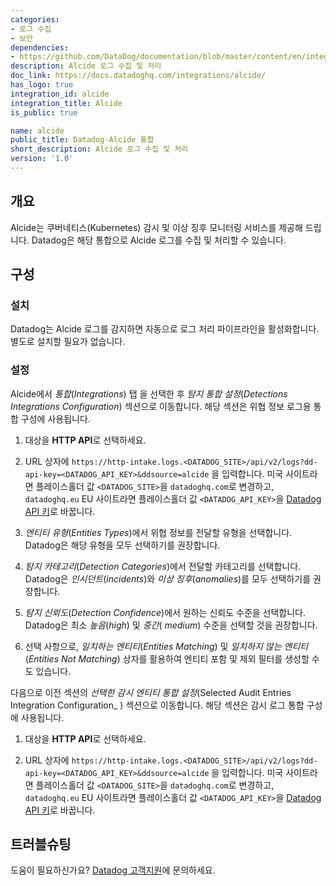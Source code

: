 ```yaml
---
categories:
- 로그 수집
- 보안
dependencies:
- https://github.com/DataDog/documentation/blob/master/content/en/integrations/alcide.md
description: Alcide 로그 수집 및 처리
doc_link: https://docs.datadoghq.com/integrations/alcide/
has_logo: true
integration_id: alcide
integration_title: Alcide
is_public: true

name: alcide
public_title: Datadog-Alcide 통합
short_description: Alcide 로그 수집 및 처리
version: '1.0'
---
```


## 개요

Alcide는 쿠버네티스(Kubernetes) 감시 및 이상 징후 모니터링 서비스를 제공해 드립니다. Datadog은 해당 통합으로 Alcide 로그를 수집 및 처리할 수 있습니다.

## 구성

### 설치

Datadog는 Alcide 로그를 감지하면 자동으로 로그 처리 파이프라인을 활성화합니다. 별도로 설치할 필요가 없습니다.

### 설정

Alcide에서 _통합_(_Integrations_) 탭 을 선택한 후 _탐지 통합 설정_(_Detections Integrations Configuration_) 섹션으로 이동합니다. 해당 섹션은 위협 정보 로그용 통합 구성에 사용됩니다.

1. 대상을 **HTTP API**로 선택하세요.

2. URL 상자에 `https://http-intake.logs.<DATADOG_SITE>/api/v2/logs?dd-api-key=<DATADOG_API_KEY>&ddsource=alcide` 을 입력합니다. 미국 사이트라면 플레이스홀더 값 `<DATADOG_SITE>`을 `datadoghq.com`로 변경하고, `datadoghq.eu` EU 사이트라면 플레이스홀더 값  `<DATADOG_API_KEY>`을 [Datadog API 키][1]로 바꿉니다.

3. _엔티티 유형_(_Entities Types_)에서 위협 정보를 전달할 유형을 선택합니다. Datadog은 해당 유형을 모두 선택하기를 권장합니다.

4. _탐지 카테고리_(_Detection Categories_)에서 전달할 카테고리를 선택합니다. Datadog은 _인시던트_(_incidents_)와 _이상 징후_(_anomalies_)를 모두 선택하기를 권장합니다.

5. _탐지 신뢰도_(_Detection Confidence_)에서 원하는 신뢰도 수준을 선택합니다. Datadog은 최소 _높음_(_high_) 및 _중간_( _medium_) 수준을 선택할 것을 권장합니다.

6. 선택 사항으로, _일치하는 엔티티_(_Entities Matching_) 및 _일치하지 않는 엔티티_(_Entities Not Matching_) 상자를 활용하여 엔티티 포함 및 제외 필터를 생성할 수도 있습니다.

다음으로 이전 섹션의 _선택한 감시 엔티티 통합 설정_(Selected Audit Entries Integration Configuration_ ) 섹션으로 이동합니다. 해당 섹션은 감시 로그 통합 구성에 사용됩니다.

1. 대상을 **HTTP API**로 선택하세요.

2. URL 상자에 `https://http-intake.logs.<DATADOG_SITE>/api/v2/logs?dd-api-key=<DATADOG_API_KEY>&ddsource=alcide` 을 입력합니다. 미국 사이트라면 플레이스홀더 값 `<DATADOG_SITE>`을 `datadoghq.com`로 변경하고, `datadoghq.eu` EU 사이트라면 플레이스홀더 값  `<DATADOG_API_KEY>`을 [Datadog API 키][1]로 바꿉니다.

## 트러블슈팅

도움이 필요하신가요? [Datadog 고객지원][2]에 문의하세요.

[1]: https://app.datadoghq.com/organization-settings/api-keys
[2]: /ko/help/
